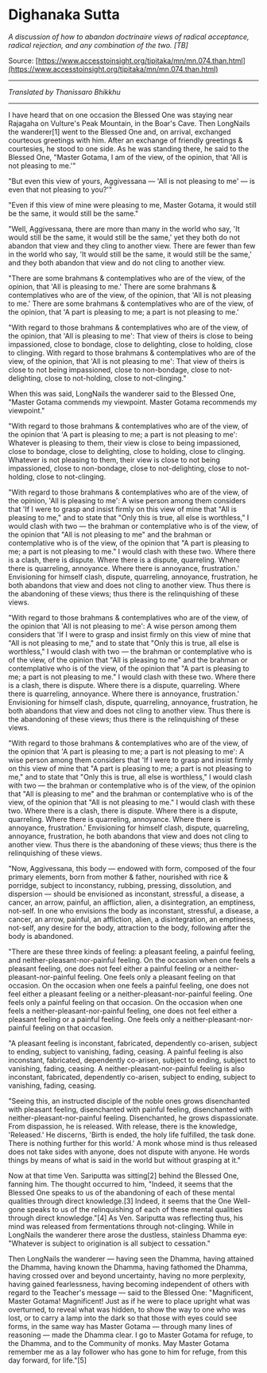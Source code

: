 # Dighanaka Sutta

*A discussion of how to abandon doctrinaire views of radical acceptance, radical rejection, and any combination of the two. [TB]*

Source: [https://www.accesstoinsight.org/tipitaka/mn/mn.074.than.html](https://www.accesstoinsight.org/tipitaka/mn/mn.074.than.html)

---

*Translated by Thanissaro Bhikkhu*

---

I have heard that on one occasion the Blessed One was staying near Rajagaha on Vulture's Peak Mountain, in the Boar's Cave. Then LongNails the wanderer[1] went to the Blessed One and, on arrival, exchanged courteous greetings with him. After an exchange of friendly greetings & courtesies, he stood to one side. As he was standing there, he said to the Blessed One, "Master Gotama, I am of the view, of the opinion, that 'All is not pleasing to me.'"

"But even this view of yours, Aggivessana — 'All is not pleasing to me' — is even that not pleasing to you?'"

"Even if this view of mine were pleasing to me, Master Gotama, it would still be the same, it would still be the same."

"Well, Aggivessana, there are more than many in the world who say, 'It would still be the same, it would still be the same,' yet they both do not abandon that view and they cling to another view. There are fewer than few in the world who say, 'It would still be the same, it would still be the same,' and they both abandon that view and do not cling to another view.

"There are some brahmans & contemplatives who are of the view, of the opinion, that 'All is pleasing to me.' There are some brahmans & contemplatives who are of the view, of the opinion, that 'All is not pleasing to me.' There are some brahmans & contemplatives who are of the view, of the opinion, that 'A part is pleasing to me; a part is not pleasing to me.'

"With regard to those brahmans & contemplatives who are of the view, of the opinion, that 'All is pleasing to me': That view of theirs is close to being impassioned, close to bondage, close to delighting, close to holding, close to clinging. With regard to those brahmans & contemplatives who are of the view, of the opinion, that 'All is not pleasing to me': That view of theirs is close to not being impassioned, close to non-bondage, close to not-delighting, close to not-holding, close to not-clinging."

When this was said, LongNails the wanderer said to the Blessed One, "Master Gotama commends my viewpoint. Master Gotama recommends my viewpoint."

"With regard to those brahmans & contemplatives who are of the view, of the opinion that 'A part is pleasing to me; a part is not pleasing to me': Whatever is pleasing to them, their view is close to being impassioned, close to bondage, close to delighting, close to holding, close to clinging. Whatever is not pleasing to them, their view is close to not being impassioned, close to non-bondage, close to not-delighting, close to not-holding, close to not-clinging.

"With regard to those brahmans & contemplatives who are of the view, of the opinion, 'All is pleasing to me': A wise person among them considers that 'If I were to grasp and insist firmly on this view of mine that "All is pleasing to me," and to state that "Only this is true, all else is worthless," I would clash with two — the brahman or contemplative who is of the view, of the opinion that "All is not pleasing to me" and the brahman or contemplative who is of the view, of the opinion that "A part is pleasing to me; a part is not pleasing to me." I would clash with these two. Where there is a clash, there is dispute. Where there is a dispute, quarreling. Where there is quarreling, annoyance. Where there is annoyance, frustration.' Envisioning for himself clash, dispute, quarreling, annoyance, frustration, he both abandons that view and does not cling to another view. Thus there is the abandoning of these views; thus there is the relinquishing of these views.

"With regard to those brahmans & contemplatives who are of the view, of the opinion that 'All is not pleasing to me': A wise person among them considers that 'If I were to grasp and insist firmly on this view of mine that "All is not pleasing to me," and to state that "Only this is true, all else is worthless," I would clash with two — the brahman or contemplative who is of the view, of the opinion that "All is pleasing to me" and the brahman or contemplative who is of the view, of the opinion that "A part is pleasing to me; a part is not pleasing to me." I would clash with these two. Where there is a clash, there is dispute. Where there is a dispute, quarreling. Where there is quarreling, annoyance. Where there is annoyance, frustration.' Envisioning for himself clash, dispute, quarreling, annoyance, frustration, he both abandons that view and does not cling to another view. Thus there is the abandoning of these views; thus there is the relinquishing of these views.

"With regard to those brahmans & contemplatives who are of the view, of the opinion that 'A part is pleasing to me; a part is not pleasing to me': A wise person among them considers that 'If I were to grasp and insist firmly on this view of mine that "A part is pleasing to me; a part is not pleasing to me," and to state that "Only this is true, all else is worthless," I would clash with two — the brahman or contemplative who is of the view, of the opinion that "All is pleasing to me" and the brahman or contemplative who is of the view, of the opinion that "All is not pleasing to me." I would clash with these two. Where there is a clash, there is dispute. Where there is a dispute, quarreling. Where there is quarreling, annoyance. Where there is annoyance, frustration.' Envisioning for himself clash, dispute, quarreling, annoyance, frustration, he both abandons that view and does not cling to another view. Thus there is the abandoning of these views; thus there is the relinquishing of these views.

"Now, Aggivessana, this body — endowed with form, composed of the four primary elements, born from mother & father, nourished with rice & porridge, subject to inconstancy, rubbing, pressing, dissolution, and dispersion — should be envisioned as inconstant, stressful, a disease, a cancer, an arrow, painful, an affliction, alien, a disintegration, an emptiness, not-self. In one who envisions the body as inconstant, stressful, a disease, a cancer, an arrow, painful, an affliction, alien, a disintegration, an emptiness, not-self, any desire for the body, attraction to the body, following after the body is abandoned.

"There are these three kinds of feeling: a pleasant feeling, a painful feeling, and neither-pleasant-nor-painful feeling. On the occasion when one feels a pleasant feeling, one does not feel either a painful feeling or a neither-pleasant-nor-painful feeling. One feels only a pleasant feeling on that occasion. On the occasion when one feels a painful feeling, one does not feel either a pleasant feeling or a neither-pleasant-nor-painful feeling. One feels only a painful feeling on that occasion. On the occasion when one feels a neither-pleasant-nor-painful feeling, one does not feel either a pleasant feeling or a painful feeling. One feels only a neither-pleasant-nor-painful feeling on that occasion.

"A pleasant feeling is inconstant, fabricated, dependently co-arisen, subject to ending, subject to vanishing, fading, ceasing. A painful feeling is also inconstant, fabricated, dependently co-arisen, subject to ending, subject to vanishing, fading, ceasing. A neither-pleasant-nor-painful feeling is also inconstant, fabricated, dependently co-arisen, subject to ending, subject to vanishing, fading, ceasing.

"Seeing this, an instructed disciple of the noble ones grows disenchanted with pleasant feeling, disenchanted with painful feeling, disenchanted with neither-pleasant-nor-painful feeling. Disenchanted, he grows dispassionate. From dispassion, he is released. With release, there is the knowledge, 'Released.' He discerns, 'Birth is ended, the holy life fulfilled, the task done. There is nothing further for this world.' A monk whose mind is thus released does not take sides with anyone, does not dispute with anyone. He words things by means of what is said in the world but without grasping at it."

Now at that time Ven. Sariputta was sitting[2] behind the Blessed One, fanning him. The thought occurred to him, "Indeed, it seems that the Blessed One speaks to us of the abandoning of each of these mental qualities through direct knowledge.[3] Indeed, it seems that the One Well-gone speaks to us of the relinquishing of each of these mental qualities through direct knowledge."[4] As Ven. Sariputta was reflecting thus, his mind was released from fermentations through not-clinging. While in LongNails the wanderer there arose the dustless, stainless Dhamma eye: "Whatever is subject to origination is all subject to cessation."

Then LongNails the wanderer — having seen the Dhamma, having attained the Dhamma, having known the Dhamma, having fathomed the Dhamma, having crossed over and beyond uncertainty, having no more perplexity, having gained fearlessness, having becoming independent of others with regard to the Teacher's message — said to the Blessed One: "Magnificent, Master Gotama! Magnificent! Just as if he were to place upright what was overturned, to reveal what was hidden, to show the way to one who was lost, or to carry a lamp into the dark so that those with eyes could see forms, in the same way has Master Gotama — through many lines of reasoning — made the Dhamma clear. I go to Master Gotama for refuge, to the Dhamma, and to the Community of monks. May Master Gotama remember me as a lay follower who has gone to him for refuge, from this day forward, for life."[5]